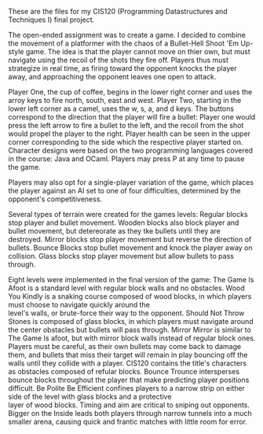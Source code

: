 These are the files for my CIS120 (Programming Datastructures and Techniques I) final project.

The open-ended assignment was to create a game. I decided to combine the movement of a platformer with the chaos of a Bullet-Hell Shoot 'Em Up-style game. The idea is that the player cannot move on thier own, but must navigate using the recoil of the shots they fire off. Players thus must strategize in real time, as firing toward the opponent knocks the player away, and approaching the opponent leaves one open to attack.

Player One, the cup of coffee, begins in the lower right corner and uses the arroy keys to fire north, south, east and west. Player Two, starting in the lower left corner as a camel, uses the w, s, a, and d keys. The buttons correspond to the direction that the player will fire a bullet: Player one would press the left arrow to fire a bullet to the left, and the recoil from the shot would propel the player to the right. Player health can be seen in the upper corner corresponding to the side which the respective player started on. Character designs were based on the two programming languages covered in the course: Java and OCaml. Players may press P at any time to pause the game.

Players may also opt for a single-player variation of the game, which places the player against an AI set to one of four difficulties, determined by the opponent's competitiveness.

Several types of terrain were created for the games levels: 
Regular blocks stop player and bullet movement. 
Wooden blocks also block player and bullet movement, but detereorate as they tke bullets until they are destroyed. Mirror blocks stop player movement but reverse the direction of bullets.
Bounce Blocks stop bullet movement and knock the player away on collision.
Glass blocks stop player movement but allow bullets to pass through.

Eight levels were implemented in the final version of the game:
The Game Is Afoot is a standard level with regular block walls and no obstacles.
Wood You Kindly is a snaking course composed of wood blocks, in which players must choose to navigate quickly around the  
  level's walls, or brute-force their way to the opponent.
Should Not Throw Stones is composed of glass blocks, in which players must navigate around the center obstacles but
  bullets will pass through.
Mirror Mirror is similar to The Game Is afoot, but with mirror block walls instead of regular block ones. Players must
  be careful, as their own bullets may come back to damage them, and bullets that miss their target will remain in play
  bouncing off the walls until they collide with a player.
CIS120 contains the title's characters as obstacles composed of refular blocks.
Bounce Trounce intersperses bounce blocks throughout the player that make predicting player positions difficult.
Be Polite Be Efficient confines players to a narrow strip on either side of the level with glass blocks and a protective  
  layer of wood blocks. Timing and aim are critical to sniping out opponents.
Bigger on the Inside leads both players through narrow tunnels into a much smaller arena, causing quick and frantic
  matches with little room for error.
  
